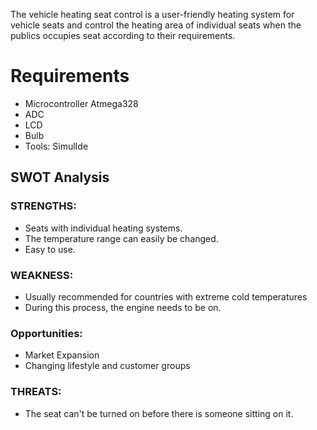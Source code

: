  The vehicle heating seat control is a user-friendly heating system for vehicle seats and control the heating area of individual seats when the publics occupies seat according to their requirements.
 
# Requirements
* Microcontroller Atmega328
* ADC
* LCD
* Bulb
* Tools: SimulIde

## SWOT Analysis
### STRENGTHS: 
   * Seats with individual heating systems.
   * The temperature range can easily be changed.
   * Easy to use.
### WEAKNESS:
   * Usually recommended for countries with extreme cold temperatures
   * During this process, the engine needs to be on.
### Opportunities:
   * Market Expansion
   * Changing lifestyle and customer groups
### THREATS:
   * The seat can't be turned on before there is someone sitting on it.


